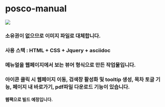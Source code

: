 # posco-manual
<img src="https://user-images.githubusercontent.com/45477679/91306156-22786a80-e7e7-11ea-8f98-91dbe7bd90d1.gif" />  

### 소유권이 없으므로 이미지 파일로 대체합니다.  

### 사용 스택 : HTML + CSS + Jquery + asciidoc  

### 메뉴얼을 웹페이지에서 보는 뷰어 형식으로 만든 작업물입니다.

### 아이콘 클릭 시 웹페이지 이동, 검색창 활성화 및 tooltip 생성, 목차 토글 기능, 페이지 내 바로가기, pdf파일 다운로드 기능이 있습니다.

#### 웹팩으로 빌드 예정입니다.  

